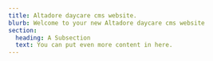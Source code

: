 ```yaml
---
title: Altadore daycare cms website.
blurb: Welcome to your new Altadore daycare cms website
section:
  heading: A Subsection
  text: You can put even more content in here.
---
```


